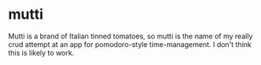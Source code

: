 # mutti

Mutti is a brand of Italian tinned tomatoes, so mutti is the name of my really crud attempt at an app for pomodoro-style time-management. I don't think this is likely to work.
